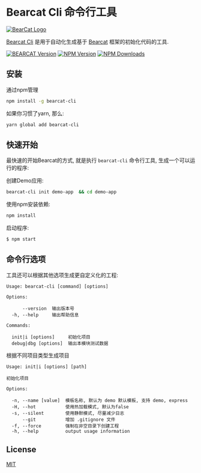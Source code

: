 Bearcat Cli 命令行工具
===

[![BearCat Logo][express-logo]](http://bearcatjs.cn/)

[Bearcat Cli](https://www.npmjs.com/package/bearcat-cli) 是用于自动化生成基于 [Bearcat](https://www.npmjs.com/package/bearcat) 框架的初始化代码的工具.

[![BEARCAT Version][bearcat-cli-image]][bearcat-cli-url]
[![NPM Version][npm-image]][npm-url]
[![NPM Downloads][downloads-image]][downloads-url]

## 安装

通过npm管理

```bash
npm install -g bearcat-cli
```

如果你习惯了yarn, 那么:

```bash
yarn global add bearcat-cli
```


## 快速开始

最快速的开始Bearcat的方式, 就是执行 `bearcat-cli` 命令行工具, 生成一个可以运行的程序:

创建Demo应用:

```bash
bearcat-cli init demo-app  && cd demo-app
```

使用npm安装依赖:

```bash
npm install
```

启动程序:

```bash
$ npm start
```

## 命令行选项

工具还可以根据其他选项生成更自定义化的工程:

    Usage: bearcat-cli [command] [options]
    
    Options:
  
          --version  输出版本号
      -h, --help     输出帮助信息

    Commands:
  
      init|i [options]     初始化项目
      debug|dbg [options]  输出本模块测试数据

根据不同项目类型生成项目

    Usage: init|i [options] [path]
  
    初始化项目
    
    Options:
  
      -n, --name [value]  模板名称, 默认为 demo 默认模板, 支持 demo, express
      -H, --hot           使用热加载模式, 默认为false
      -s, --silent        使用静默模式, 尽量减少日志
          --git           增加 .gitignore 文件
      -f, --force         强制在非空目录下创建工程
      -h, --help          output usage information

## License

[MIT](LICENSE)

[express-logo]: https://bearcatjs.cn/images/logo.png

[bearcat-cli-image]: https://img.shields.io/badge/bearcat--cli-v0.0.3-brightgreen.svg
[bearcat-cli-url]: https://npmjs.org/package/bearcat-cli

[npm-image]: https://img.shields.io/npm/v/bearcat-cli.svg
[npm-url]: https://npmjs.org/package/bearcat-cli

[downloads-image]: https://img.shields.io/npm/dm/bearcat-cli.svg
[downloads-url]: https://npmjs.org/package/bearcat-cli
